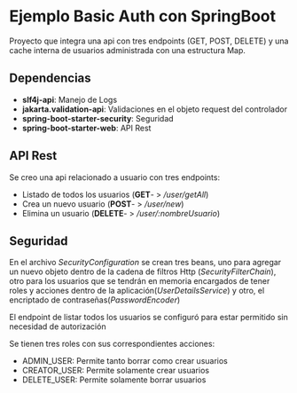 # Ejemplo Basic Auth con SpringBoot

Proyecto que integra una api con tres endpoints (GET, POST, DELETE) y una cache interna de usuarios administrada con una estructura Map.

## Dependencias

 - **slf4j-api**: Manejo de Logs
 - **jakarta.validation-api**: Validaciones en el objeto request del controlador
 - **spring-boot-starter-security**: Seguridad
 - **spring-boot-starter-web**: API Rest

## API Rest

Se creo una api relacionado a usuario con tres endpoints:
- Listado de todos los usuarios (**GET**- > */user/getAll*)
- Crea un nuevo usuario (**POST**- > */user/new*)
- Elimina un usuario (**DELETE**- > */user/:nombreUsuario*)

## Seguridad

En el archivo *SecurityConfiguration* se crean tres beans, uno para agregar un nuevo objeto dentro de la cadena de filtros Http (*SecurityFilterChain*), otro para los usuarios que se tendrán en memoria encargados de tener roles y acciones dentro de la aplicación(*UserDetailsService*) y otro, el encriptado de contraseñas(*PasswordEncoder*)

El endpoint de listar todos los usuarios se configuró para estar permitido sin necesidad de autorización

Se tienen tres roles con sus correspondientes acciones:
- ADMIN_USER: Permite tanto borrar como crear usuarios
- CREATOR_USER: Permite solamente crear usuarios
- DELETE_USER: Permite solamente borrar usuarios
